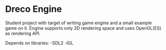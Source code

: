 # Dreco Engine
Student project with target of writing game engine and a small example game on it. Engine supports only 2D rendering space and uses OpenGL(ES) as rendering API.

Depends on libraries:
-SDL2 -lGL

